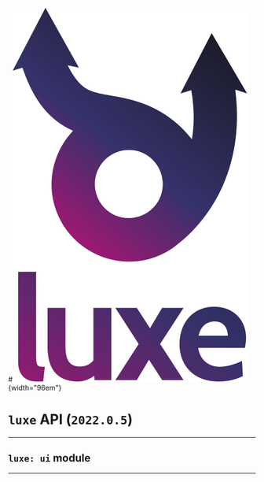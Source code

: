 #![](../../../../images/luxe-dark.svg){width="96em"}

# `luxe` API (`2022.0.5`)  


---

## `luxe: ui` module


---

